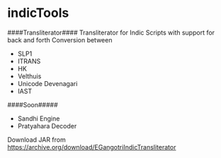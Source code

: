 # indicTools

####Transliterator####
Transliterator for Indic Scripts with support for back and forth Conversion between 
* SLP1
* ITRANS
* HK
* Velthuis
* Unicode Devenagari
* IAST


####Soon#####
* Sandhi Engine
* Pratyahara Decoder

Download JAR from
https://archive.org/download/EGangotriIndicTransliterator
